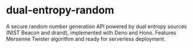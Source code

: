 # dual-entropy-random
A secure random number generation API powered by dual entropy sources (NIST Beacon and drand), implemented with Deno and Hono. Features Mersenne Twister algorithm and ready for serverless deployment.
